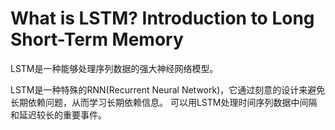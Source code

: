 # What is LSTM? Introduction to Long Short-Term Memory
LSTM是一种能够处理序列数据的强大神经网络模型。

LSTM是一种特殊的RNN(Recurrent Neural Network)，它通过刻意的设计来避免长期依赖问题，从而学习长期依赖信息。
可以用LSTM处理时间序列数据中间隔和延迟较长的重要事件。
